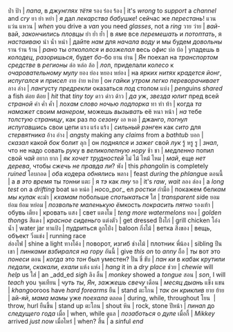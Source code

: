 ป่า ป้า        | *папа*, в _джунглях_ _тётя_
รอง ร่อง ร้อง  | it's *wrong* to _support_ a _channel_ and _cry_
ยา ย่า หย่า    | *я* дал _лекарства_ _бабушке_! сейчас же _перестань_!
แวน แว่น แหวน | *when* you drive a _van_ you need _glasses_, not a _ring_
วาย ว่าย      | *вай*-вай, _закончились_ _пловцы_
ยำ ย่ำ ย้ำ     | в *ям*е все _перемешать_ и _потоптать_, я _настаиваю_
นำ น้ำ หนำ    | дайте *нам* для _начала_ _воду_ и мы будем _довольны_
ราน ร่าน ร้าน  | *ран*о ты _откололся_ и _возжелал_ весь _офис_
บ่อ บ้อ        | упадешь в _колодец_, _разоришься_, будет *бо*-бо
ยาน ย่าน      | *Ян* поехал на _транспортом средстве_ в _регионы_
ล่อ หล่อ ล้อ    | *ло*л, приделали _колесо_ к _очаровательному_ _мулу_
ยอง ย่อง หยอง หย่อง | на _ярких_ _нитях_ _крадется_ *йонг*, _испугался_ и _присел_
งาย ง่าย หง่าย | о*н гай*ки _утром_ _легко_ _переворачивает_
ลาง ล่าง      | *ланг*усту _предрекли_ оказаться _под_ столом
แบ่ง          | *peng*uins _shared_ a fish
ต่อย ต้อย      | _hit_ that _tiny_ *toy*
ดาว ด่าว ด้าว  | *да у*ж, _звезда_ _юлит_ пред всей _страной_
คำ ค่ำ ค้ำ     | ло*хам* _слово_ _ночью_ _подпорка_
ทา ท่า ท้า     | когда *та* _намажет_ своим _манером_, можешь _вызывать_ её 
หนา หน้า      | *на* тебе _толстую_ _страницу_, как раз по _сезону_
งอ หงอ       | джа*нго*, _погнул_ _испугавшись_ свои цепи
แรง แร่ง แร้ง  | _сильный_ *рэнг*ен как _сито_ для _стервятника_
อ้าง อ่าง      | *ang*sty making any _claims_ from a _bathtub_
บอก          | _сказал_ какой *бок* болит
ลุก           | он _поднялся_ и _зажег_ свой *лук*
รู้ หรู รู       | _знал_, что не надо совать *ру*ку в _великолепную_ _нору_
ช้า ชา        | _медленно_ попил свой _*ча*й_
อยาก ยาก     | *як* _хочет_ _трудностей_
ไม่ ไม้ ไหม้ ไหม | *май*, еще _нет_ _дерева_, чтобы _сжечь_ _не правда ли_?
พัง           | this *phang*olin is completely _ruined_
โอบกอด       | *об*а *код*ера _обнялись_
พลาง         | feast _during_ the *phlang*ue
ตอนนี้         | а _в это время_ ты *тонни*
แตะ          | я *тэ* как _пну_
รอ           | it's *raw*, _wait_
ลอง ล่อง      | a *long* _test_ on a _drifting_ boat
นอ หน่อ       | *но*со_рог_ ел _ростки_
กำมือ         | покажем бел*кам мы* _кулак_
คะมำ         | *кхамам* побольше _спотыкаться_
ใส           | _transparent_ *si*de
ยอม ย่อม ย้อม หย่อม | _позвольте_ _маленькую_ *ём*кость _покрасить_ _пятно_
รองเท้า       | обувь
เตียง         | кровать
แสง          | свет 
แตงโม        | *teng more* _watermelons_
ทอง          | _golden_ *thong*s
สีแดง         | _красное_ *сиденьг*о
แต่งตัว        | get dressed
ปิ้งไก่         | grill chicken
โอ่งน้ำ        | water jar
ทาแป้ง        | пудриться
ลูกโป่ง        | baloon
กิ่งไม้         | ветка
สิ่งของ        | вещь, объект
วิ่งแข่ง        | running race   
ส่องไฟ        | shine a light
ทางโค้ง       | поворот, изгиб
ช่างไม้        | плотник
พี่น้อง         | sibling
ปีนเขา        | *пинками* _взбирался на гору_
อันนี้          | give _this on_ to *anny*
ถือ           | *ты* вот это _понеси_
ตอน          | _когда_ это *тон* был уместен?
ปั่น ขี่ ขับ      | *пан ки* в *каб*ак _крутили педали_, _скакали_, _ехали_
แห้ง แห่ง      | *hang* it in a _dry_ _place_
ช่วย          | *chewie* will _help_ us
ใส่           | an _add_ed *sigh*
ลิง ลิ้น        | _monkey_ showed a _tongue_
สอน          | *son*, I will _teach_ you
จุดเทียน       | *чуть* *ты*, *Ян*, _зажжешь_ _свечу_
เดือน         | _месяц_ *дыан*ь
แข็ง แขน      | *khang*ooroos have _hard_ _forearms_
ยืน           | stand
ตะโกน        | *так он* _криклив_
ยาย ย้าย      | ай-*яй*, _мама мамы_ уже *поехала*
ตลอด         | during, while, throughout
โยน         ​ | throw, hurl
ยืนขึ้น         | stand up
ตะโกน        | shout
หิน           | rock, stone
ปีหน้า         | *пина*л до _следущего года_
เมื่อ          | when, while
ดูแล          | _позаботься_ о *дуле*
เมื่อกี้         | *Mikkey* arrived _just now_
เมื่อไหร่       | when?
สิ้น           | a *sin*ful _end_
